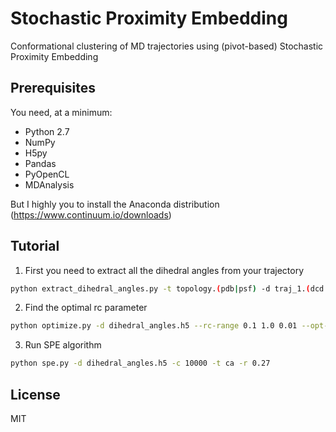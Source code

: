 # Stochastic Proximity Embedding
Conformational clustering of MD trajectories using (pivot-based) Stochastic Proximity Embedding

## Prerequisites

You need, at a minimum:

* Python 2.7
* NumPy
* H5py
* Pandas
* PyOpenCL
* MDAnalysis

But I highly you to install the Anaconda distribution (https://www.continuum.io/downloads)

## Tutorial

1. First you need to extract all the dihedral angles from your trajectory
```bash
python extract_dihedral_angles.py -t topology.(pdb|psf) -d traj_1.(dcd|xtc) -t ca
```

2. Find the optimal rc parameter
```bash
python optimize.py -d dihedral_angles.h5 --rc-range 0.1 1.0 0.01 --opt-rc -t ca
```

3. Run SPE algorithm
```bash
python spe.py -d dihedral_angles.h5 -c 10000 -t ca -r 0.27
```

## License
MIT